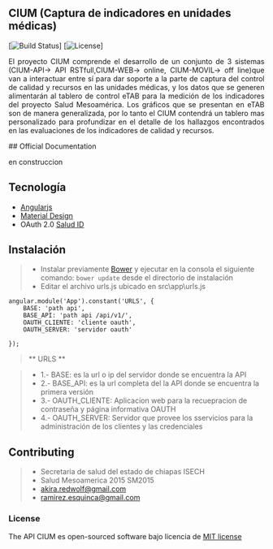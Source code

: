 ## CIUM (Captura de indicadores en unidades médicas)

[![Build Status](https://travis-ci.org/laravel/framework.svg)]
[![License](https://poser.pugx.org/laravel/framework/license.svg)]

<p style="text-align: justify;">
El proyecto CIUM comprende el desarrollo de un conjunto de 3 sistemas (CIUM-API-> API RSTfull,CIUM-WEB-> online, CIUM-MOVIL-> off line)que van a interactuar entre sí para dar soporte a la parte de 
captura del control de calidad y recursos en las unidades médicas, y los datos que se generen alimentarán al tablero de control eTAB para la medición de los indicadores del proyecto Salud Mesoamérica. 
Los gráficos que se presentan en eTAB son de manera generalizada, por lo tanto el CIUM contendrá un tablero mas personalizado para profundizar en el detalle de los hallazgos encontrados en las evaluaciones 
de los indicadores de calidad y recursos.
</p>
## Official Documentation

en construccion

## Tecnología

* [Angularjs]('https://angularjs.org/')
* [Material Design]('https://www.google.com/design/spec/material-design/introduction.html')
* OAuth 2.0 [Salud ID]('http://sistemas.salud.chiapas.gob.mx/salud-id')


## Instalación

> - Instalar previamente [Bower]('http://bower.io/') y ejecutar en la consola el siguiente comando: `bower update` desde el directorio de instalación
> - Editar el archivo urls.js ubicado en src\app\urls.js

	angular.module('App').constant('URLS', {
    	BASE: 'path api',
    	BASE_API: 'path api /api/v1/',
		OAUTH_CLIENTE: 'cliente oauth',
		OAUTH_SERVER: 'servidor oauth'

   	});	
	
> ** URLS **

> - 1.- BASE: es la url o ip del servidor donde se encuentra la API
> - 2.- BASE_API: es la url completa del la API donde se encuentra la primera versión
> - 3.- OAUTH_CLIENTE: Aplicacion web para la recuepracion de contraseña y página informativa OAUTH
> - 4.- OAUTH_SERVER: Servidor que provee los sservicios para la administración de los clientes y las credenciales


## Contributing

> - Secretaria de salud del estado de chiapas ISECH
> - Salud Mesoamerica 2015 SM2015
> - akira.redwolf@gmail.com 
> - ramirez.esquinca@gmail.com

### License

The API CIUM es open-sourced software bajo licencia de [MIT license](http://opensource.org/licenses/MIT)
